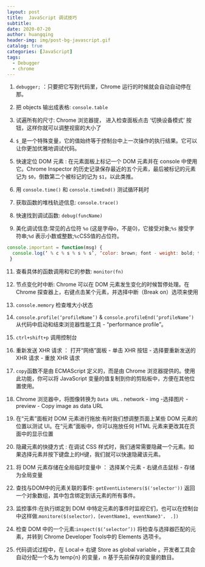 ```yaml
---
layout: post
title:  JavaScript 调试技巧
subtitle: 
date: 2020-07-20
author: huangqing
header-img: img/post-bg-javascript.gif
catalog: true
categories: [JavaScript]
tags:
  - Debugger
  - chrome
---
```


1. `debugger;` ：只要把它写到代码里，Chrome 运行的时候就会自动自动停在那。
   
2. 把 objects 输出成表格: `console.table`

3. 试遍所有的尺寸:  Chrome 浏览器提， 进入检查面板点击 ‘切换设备模式’ 按钮，这样你就可以调整视窗的大小了

4. `$_`是一个特殊变量，它的值始终等于控制台中上一次操作的执行结果。它可以让你更加优雅地调试代码。

5. 快速定位 DOM 元素 : 在元素面板上标记一个 DOM 元素并在 console 中使用它。Chrome Inspector 的历史记录保存最近的五个元素，最后被标记的元素记为 `$0`，倒数第二个被标记的记为 `$1`，以此类推。

6. 用 `console.time()` 和 `console.timeEnd()` 测试循环耗时

7. 获取函数的堆栈轨迹信息: `console.trace()`

8. 快速找到调试函数: `debug(funcName)`

9.  美化调试信息:常见的占位符 `%o` (这是字母o，不是0)，它接受对象;`%s` 接受字符串;`%d` 表示小数或整数;`%c`CSS值的占位符。
   ```js
   console.important = function(msg) {
     console.log(‘ % c % s % s % s’, ‘color: brown; font - weight: bold; text - decoration: underline;’, ‘–‘, msg, ‘–‘);
    }
   ```

11. 查看具体的函数调用和它的参数: `monitor(fn)`

12. 节点变化时中断: Chrome 可以在 DOM 元素发生变化的时候暂停处理。在 Chrome 探查器上，右键点击某个元素，并选择中断（Break on）选项来使用
    
13. `console.memory` 检查堆大小状态
    
14. `console.profile(‘profileName’)` & `console.profileEnd(‘profileName’)` 从代码中启动和结束浏览器性能工具 - “performance profile”。
    
15. `ctrl+shift+p` 调用控制台

16. 重新发送 XHR 请求 ： 打开“网络”面板 - 单击 XHR 按钮 - 选择要重新发送的 XHR 请求 - 重放 XHR 请求

17. `copy`函数不是由 ECMAScript 定义的，而是由 Chrome 浏览器提供的。使用此功能，你可以将 JavaScript 变量的值复制到你的剪贴板中，方便在其他位置使用。

18.  Chrome 浏览器中，将图像转换为 `Data URL` . network - img -选择图片 - preview - Copy image as data URL
    
19.  在“元素”面板对 DOM 元素进行拖放:有时我们想调整页面上某些 DOM 元素的位置以测试 UI。在“元素”面板中，你可以拖放任何 HTML 元素来更改其在页面中的显示位置
    
20.  隐藏元素的快捷方式 : 在调试 CSS 样式时，我们通常需要隐藏一个元素。如果选择元素并按下键盘上的H键，我们就可以快速隐藏该元素。
    
21.  将 DOM 元素存储在全局临时变量中 ： 选择某个元素 - 右键点击鼠标 - 存储为全局变量

22. 查找与DOM中的元素关联的事件: `getEventListeners($('selector'))` 返回一个对象数组，其中包含绑定到该元素的所有事件。

23. 监控事件:在执行绑定到 DOM 中特定元素的事件时监视它们，也可以在控制台中这样做.`monitore($(selector)，[eventName1, eventName3'， .])`

24. 检查 DOM 中的一个元素:`inspect($(‘selector’))` 将检查与选择器匹配的元素，并转到 Chrome Developer Tools中的 Elements 选项卡。

25. 代码调试过程中，在 Local-> 右键 Store as global variable 。开发者工具会自动分配一个名为 temp{n} 的变量，n 基于先前保存的变量的数目。
